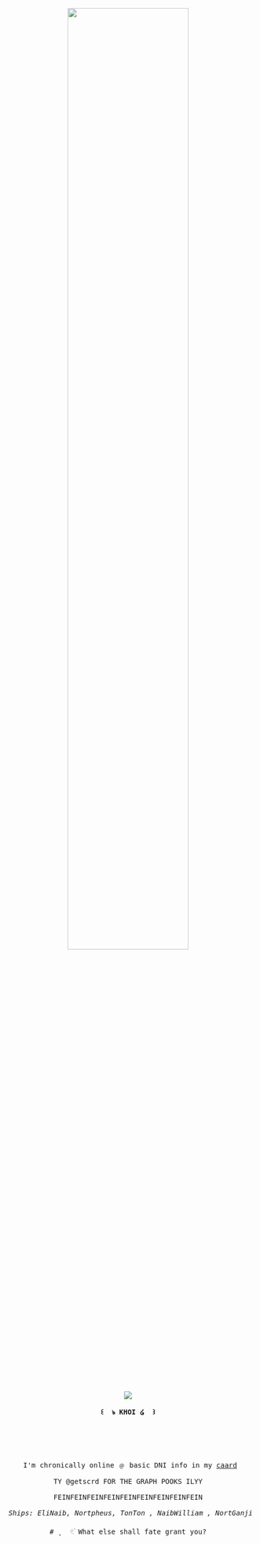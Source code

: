 <div align="center">

<img src= "[(https://64.media.tumblr.com/2301b1a65f042dc54e7acb5b8b61077a/a7c10038a1e9f850-fb/s1280x1920/b45ba34ffa6981d500342dc84e853cec1167ba2e.pnj)]" width="70%" align="center" />

<br><br>
<pre>
	
<img src= "https://media.discordapp.net/attachments/1292475154445762630/1293650253718749294/Untitled257_20241009210343.png?ex=671fe02f&is=671e8eaf&hm=b1ff526cc1e58a4aac69a48d45443010750ac039fc95456eba769df5f43b8416&=&format=webp&quality=lossless&width=507&height=676" />

<header><b> ꒰  ঌ KHOI ໒  ꒱ </b></header>
	
 I'm chronically online ﹫ basic DNI info in my <a href="https://khoiphoskarrd.carrd.co">caard</a>

TY @getscrd FOR THE GRAPH POOKS ILYY
	    
FEINFEINFEINFEINFEINFEINFEINFEINFEIN

<I> Ships: EliNaib, Nortpheus, TonTon , NaibWilliam , NortGanji, NortNaib </I>
	    
# ˛  𓏲࣪ What else shall fate grant you?
</pre>
<br><br>
<br><br><be>
    
</body>
</html>
